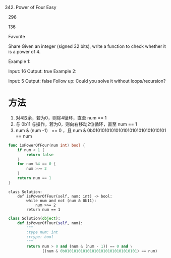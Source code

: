 342. Power of Four
Easy

296

136

Favorite

Share
Given an integer (signed 32 bits), write a function to check whether it is a power of 4.

Example 1:

Input: 16
Output: true
Example 2:

Input: 5
Output: false
Follow up: Could you solve it without loops/recursion?

# 方法
1) 对4取余，若为0，则除4循环，直至 num == 1  
2) 与 0b11 与操作，若为0，则向右移动2位循环，直至 num == 1  
3) num & (num -1） == 0 ，且 num & 0b01010101010101010101010101010101 == num


```go
func isPowerOfFour(num int) bool {
    if num < 1 {
        return false
    }
    for num %4 == 0 {
        num >>= 2
    }
    return num == 1
}

```

```python3
class Solution:
    def isPowerOfFour(self, num: int) -> bool:
        while num and not (num & 0b11):
            num >>= 2
        return num == 1
```

```python
class Solution(object):
    def isPowerOfFour(self, num):
        """
        :type num: int
        :rtype: bool
        """
        return num > 0 and (num & (num - 1)) == 0 and \
               ((num & 0b01010101010101010101010101010101) == num)
```
